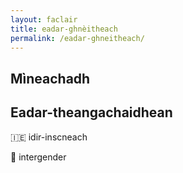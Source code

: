 ```yaml
---
layout: faclair
title: eadar-ghnèitheach
permalink: /eadar-ghneitheach/
---
```


## Mìneachadh

## Eadar-theangachaidhean

&#x1f1ee;&#x1f1ea; idir-inscneach

&#x1f3f4;&#xe0067;&#xe0062;&#xe0065;&#xe006e;&#xe0067;&#xe007f; intergender
